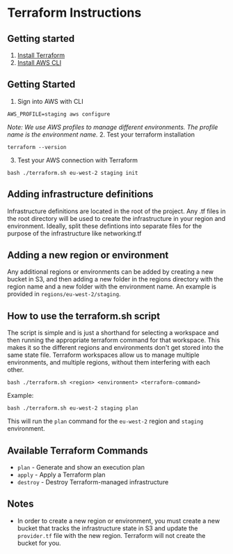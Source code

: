 # Terraform Instructions

## Getting started

1. [Install Terraform](https://developer.hashicorp.com/terraform/tutorials/aws-get-started/install-cli) 
2. [Install AWS CLI](https://docs.aws.amazon.com/cli/latest/userguide/getting-started-install.html)

## Getting Started

1. Sign into AWS with CLI
```
AWS_PROFILE=staging aws configure
```
*Note: We use AWS profiles to manage different environments. The profile name is the environment name.*
2. Test your terraform installation
```
terraform --version
```
3. Test your AWS connection with Terraform
```
bash ./terraform.sh eu-west-2 staging init
```

## Adding infrastructure definitions
Infrastructure definitions are located in the root of the project. Any .tf files in the root directory will be used to create the infrastructure in your region and environment. Ideally, split these defintions into separate files for the purpose of the infrastructure like networking.tf

## Adding a new region or environment
Any additional regions or environments can be added by creating a new bucket in S3, and then adding a new folder in the regions directory with the region name and a new folder with the environment name. An example is provided in `regions/eu-west-2/staging`.

## How to use the terraform.sh script
The script is simple and is just a shorthand for selecting a workspace and then running the appropriate terraform command for that workspace. This makes it so the different regions and environments don't get stored into the same state file. Terraform workspaces allow us to manage multiple environments, and multiple regions, without them interfering with each other.

```
bash ./terraform.sh <region> <environment> <terraform-command>
```

Example:
```
bash ./terraform.sh eu-west-2 staging plan
```

This will run the `plan` command for the `eu-west-2` region and `staging` environment. 

## Available Terraform Commands

- `plan` - Generate and show an execution plan
- `apply` - Apply a Terraform plan
- `destroy` - Destroy Terraform-managed infrastructure


## Notes

- In order to create a new region or environment, you must create a new bucket that tracks the infrastructure state in S3 and update the `provider.tf` file with the new region. Terraform will not create the bucket for you.